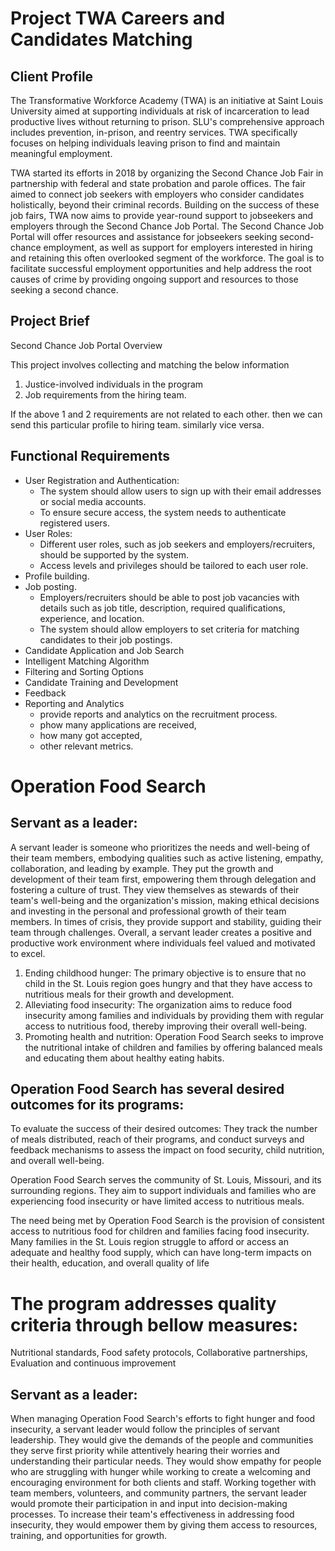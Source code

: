 # Project TWA Careers and Candidates Matching

## Client Profile

The Transformative Workforce Academy (TWA) is an initiative at Saint Louis University aimed at supporting individuals at risk of incarceration to lead productive lives without returning to prison. SLU's comprehensive approach includes prevention, in-prison, and reentry services. TWA specifically focuses on helping individuals leaving prison to find and maintain meaningful employment.

TWA started its efforts in 2018 by organizing the Second Chance Job Fair in partnership with federal and state probation and parole offices. The fair aimed to connect job seekers with employers who consider candidates holistically, beyond their criminal records. Building on the success of these job fairs, TWA now aims to provide year-round support to jobseekers and employers through the Second Chance Job Portal. The Second Chance Job Portal will offer resources and assistance for jobseekers seeking second-chance employment, as well as support for employers interested in hiring and retaining this often overlooked segment of the workforce. The goal is to facilitate successful employment opportunities and help address the root causes of crime by providing ongoing support and resources to those seeking a second chance.

## Project Brief

Second Chance Job Portal Overview

This project involves collecting and matching the below information

1. Justice-involved individuals in the program
2. Job requirements from the hiring team.

If the above 1 and 2 requirements are not related to each other. then we can send this particular profile to hiring team. similarly vice versa.

## Functional Requirements


* User Registration and Authentication:
    * The system should allow users to sign up with their email addresses or social media accounts.
    * To ensure secure access, the system needs to authenticate registered users.
* User Roles:
    * Different user roles, such as job seekers and employers/recruiters, should be supported by the system.
    * Access levels and privileges should be tailored to each user role.
* Profile building.
* Job posting.
    * Employers/recruiters should be able to post job vacancies with details such as job title, description, required qualifications, experience, and location.
    * The system should allow employers to set criteria for matching candidates to their job postings.
* Candidate Application and Job Search
* Intelligent Matching Algorithm
* Filtering and Sorting Options
* Candidate Training and Development
* Feedback
* Reporting and Analytics 
    * provide reports and analytics on the recruitment process. 
    * phow many applications are received, 
    * how many got accepted, 
    * other relevant metrics.




# Operation Food Search
## Servant as a leader:
A servant leader is someone who prioritizes the needs and well-being of their team members, embodying qualities such as active listening, empathy, collaboration, and leading by example. They put the growth and development of their team first, empowering them through delegation and fostering a culture of trust. They view themselves as stewards of their team's well-being and the organization's mission, making ethical decisions and investing in the personal and professional growth of their team members. In times of crisis, they provide support and stability, guiding their team through challenges. Overall, a servant leader creates a positive and productive work environment where individuals feel valued and motivated to excel.

1. Ending childhood hunger: The primary objective is to ensure that no child in the St. Louis region goes hungry and that they have access to nutritious meals for their growth and development.
2. Alleviating food insecurity: The organization aims to reduce food insecurity among families and individuals by providing them with regular access to nutritious food, thereby improving their overall well-being.
3. Promoting health and nutrition: Operation Food Search seeks to improve the nutritional intake of children and families by offering balanced meals and educating them about healthy eating habits.

## Operation Food Search has several desired outcomes for its programs:
To evaluate the success of their desired outcomes: They track the number of meals distributed, reach of their programs, and conduct surveys and feedback mechanisms to assess the impact on food security, child nutrition, and overall well-being. 

Operation Food Search serves the community of St. Louis, Missouri, and its surrounding regions. They aim to support individuals and families who are experiencing food insecurity or have limited access to nutritious meals.


The need being met by Operation Food Search is the provision of consistent access to nutritious food for children and families facing food insecurity.
Many families in the St. Louis region struggle to afford or access an adequate and healthy food supply, which can have long-term impacts on their health, education, and overall quality of life


# The program addresses quality criteria through bellow measures:
Nutritional standards, Food safety protocols, Collaborative partnerships, Evaluation and continuous improvement

## Servant as a leader:
When managing Operation Food Search's efforts to fight hunger and food insecurity, a servant leader would follow the principles of servant leadership. They would give the demands of the people and communities they serve first priority while attentively hearing their worries and understanding their particular needs. They would show empathy for people who are struggling with hunger while working to create a welcoming and encouraging environment for both clients and staff. Working together with team members, volunteers, and community partners, the servant leader would promote their participation in and input into decision-making processes. To increase their team's effectiveness in addressing food insecurity, they would empower them by giving them access to resources, training, and opportunities for growth. 
